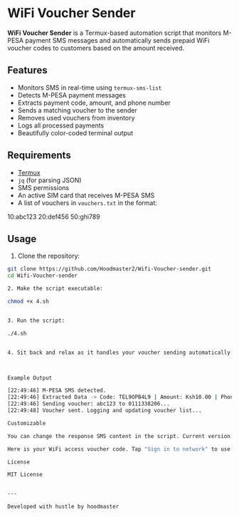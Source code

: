 # WiFi Voucher Sender

**WiFi Voucher Sender** is a Termux-based automation script that monitors M-PESA payment SMS messages and automatically sends prepaid WiFi voucher codes to customers based on the amount received.

## Features

- Monitors SMS in real-time using `termux-sms-list`
- Detects M-PESA payment messages
- Extracts payment code, amount, and phone number
- Sends a matching voucher to the sender
- Removes used vouchers from inventory
- Logs all processed payments
- Beautifully color-coded terminal output

## Requirements

- [Termux](https://f-droid.org/en/packages/com.termux/)
- `jq` (for parsing JSON)
- SMS permissions
- An active SIM card that receives M-PESA SMS
- A list of vouchers in `vouchers.txt` in the format:

10:abc123 20:def456 50:ghi789

## Usage

1. Clone the repository:
 ```bash
 git clone https://github.com/Hoodmaster2/Wifi-Voucher-sender.git
 cd Wifi-Voucher-sender

2. Make the script executable:

chmod +x 4.sh


3. Run the script:

./4.sh


4. Sit back and relax as it handles your voucher sending automatically.



Example Output

[22:49:46] M-PESA SMS detected.
[22:49:46] Extracted Data -> Code: TEL9OPB4L9 | Amount: Ksh10.00 | Phone: 0111338206
[22:49:46] Sending voucher: abc123 to 0111338206...
[22:49:48] Voucher sent. Logging and updating voucher list...

Customizable

You can change the response SMS content in the script. Current version sends:

Here is your WiFi access voucher code. Tap "Sign in to network" to use this voucher. THANK YOU AND ENJOY.

License

MIT License


---

Developed with hustle by hoodmaster
